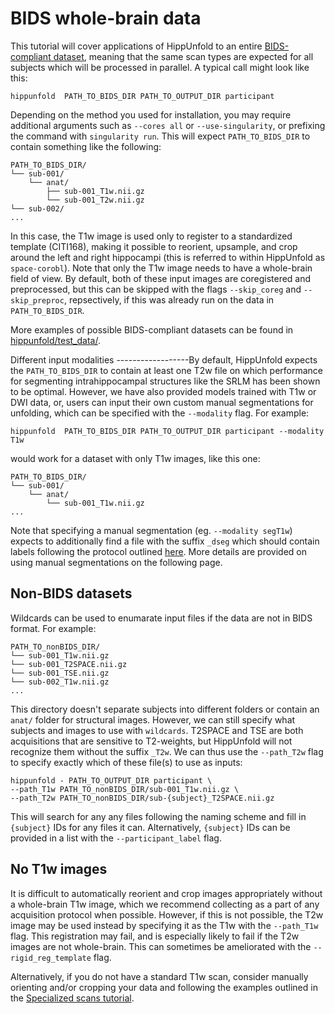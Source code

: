 # BIDS whole-brain data

This tutorial will cover applications of HippUnfold to an entire
[BIDS-compliant dataset](https://bids.neuroimaging.io/), meaning that
the same scan types are expected for all subjects which will be
processed in parallel. A typical call might look like this:

    hippunfold  PATH_TO_BIDS_DIR PATH_TO_OUTPUT_DIR participant 

Depending on the method you used for installation, you may require
additional arguments such as `--cores all` or `--use-singularity`, or
prefixing the command with `singularity run`. This will expect
`PATH_TO_BIDS_DIR` to contain something like the following:

    PATH_TO_BIDS_DIR/
    └── sub-001/
        └── anat/
            ├── sub-001_T1w.nii.gz
            └── sub-001_T2w.nii.gz
    └── sub-002/
    ...

In this case, the T1w image is used only to register to a standardized
template (CITI168), making it possible to reorient, upsample, and crop
around the left and right hippocampi (this is referred to within
HippUnfold as `space-corobl`). Note that only the T1w image needs to
have a whole-brain field of view. By default, both of these input images
are coregistered and preprocessed, but this can be skipped with the
flags `--skip_coreg` and `--skip_preproc`, repsectively, if this was
already run on the data in `PATH_TO_BIDS_DIR`.

More examples of possible BIDS-compliant datasets can be found in
[hippunfold/test\_data/](https://github.com/khanlab/hippunfold/tree/master/test_data).

Different input modalities \-\-\-\-\-\-\-\-\-\-\-\-\-\-\-\-\--By
default, HippUnfold expects the `PATH_TO_BIDS_DIR` to contain at least
one T2w file on which performance for segmenting intrahippocampal
structures like the SRLM has been shown to be optimal. However, we have
also provided models trained with T1w or DWI data, or, users can input
their own custom manual segmentations for unfolding, which can be
specified with the `--modality` flag. For example:

    hippunfold  PATH_TO_BIDS_DIR PATH_TO_OUTPUT_DIR participant --modality T1w

would work for a dataset with only T1w images, like this one:

    PATH_TO_BIDS_DIR/
    └── sub-001/
        └── anat/
            └── sub-001_T1w.nii.gz
    ...

Note that specifying a manual segmentation (eg. `--modality segT1w`)
expects to additionally find a file with the suffix `_dseg` which should
contain labels following the protocol outlined
[here](https://ars.els-cdn.com/content/image/1-s2.0-S1053811917309977-mmc1.pdf).
More details are provided on using manual segmentations on the following
page.

## Non-BIDS datasets

Wildcards can be used to enumarate input files if the data are not in
BIDS format. For example:

    PATH_TO_nonBIDS_DIR/
    └── sub-001_T1w.nii.gz
    └── sub-001_T2SPACE.nii.gz
    └── sub-001_TSE.nii.gz
    └── sub-002_T1w.nii.gz
    ...

This directory doesn\'t separate subjects into different folders or
contain an `anat/` folder for structural images. However, we can still
specify what subjects and images to use with `wildcards`. T2SPACE and
TSE are both acquisitions that are sensitive to T2-weights, but
HippUnfold will not recognize them without the suffix `_T2w`. We can
thus use the `--path_T2w` flag to specify exactly which of these file(s)
to use as inputs:

    hippunfold - PATH_TO_OUTPUT_DIR participant \
    --path_T1w PATH_TO_nonBIDS_DIR/sub-001_T1w.nii.gz \
    --path_T2w PATH_TO_nonBIDS_DIR/sub-{subject}_T2SPACE.nii.gz

This will search for any any files following the naming scheme and fill
in `{subject}` IDs for any files it can. Alternatively, `{subject}` IDs
can be provided in a list with the `--participant_label` flag.

## No T1w images

It is difficult to automatically reorient and crop images appropriately
without a whole-brain T1w image, which we recommend collecting as a part
of any acquisition protocol when possible. However, if this is not
possible, the T2w image may be used instead by specifying it as the T1w
with the `--path_T1w` flag. This registration may fail, and is
especially likely to fail if the T2w images are not whole-brain. This
can sometimes be ameliorated with the `--rigid_reg_template` flag.

Alternatively, if you do not have a standard T1w scan, consider manually
orienting and/or cropping your data and following the examples outlined
in the [Specialized scans
tutorial](https://github.com/khanlab/hippunfold/blob/tutorials/docs/tutorials/specializedScans.rst).
